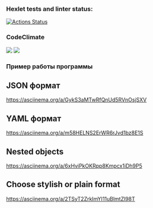### Hexlet tests and linter status:
[![Actions Status](https://github.com/belchanin/frontend-project-46/workflows/hexlet-check/badge.svg)](https://github.com/belchanin/frontend-project-46/actions)

### CodeClimate
<a href="https://codeclimate.com/github/belchanin/frontend-project-46/maintainability"><img src="https://api.codeclimate.com/v1/badges/b16dec8849a0a90ef8a5/maintainability" /></a>
<a href="https://codeclimate.com/github/belchanin/frontend-project-46/test_coverage"><img src="https://api.codeclimate.com/v1/badges/b16dec8849a0a90ef8a5/test_coverage" /></a>

### Пример работы программы
## JSON формат
https://asciinema.org/a/GykS3aMTwRfQnUd5RVnOsjSXV

## YAML формат
https://asciinema.org/a/m58HELNS2ErWR6rJvd1bz8E1S

## Nested objects
https://asciinema.org/a/6xHviPkOKRpp8Kmpcx1iDh9P5

## Choose stylish or plain format
https://asciinema.org/a/2TSyT2ZrkImYI11uBlmtZl98T

